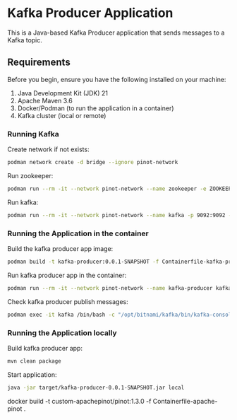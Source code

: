 # Kafka Producer Application

This is a Java-based Kafka Producer application that sends messages to a Kafka topic.


## Requirements

Before you begin, ensure you have the following installed on your machine:

1. Java Development Kit (JDK) 21
2. Apache Maven 3.6
3. Docker/Podman (to run the application in a container)
4. Kafka cluster (local or remote)


### Running Kafka

Create network if not exists:
```bash
podman network create -d bridge --ignore pinot-network
```

Run zookeeper:
```bash
podman run --rm -it --network pinot-network --name zookeeper -e ZOOKEEPER_CLIENT_PORT=2181 zookeeper:3.9.2
```

Run kafka:
```bash
podman run --rm -it --network pinot-network --name kafka -p 9092:9092 -p 29092:29092 -e KAFKA_BROKER_ID=0 -e KAFKA_ZOOKEEPER_CONNECT=zookeeper:2181 -e KAFKA_LISTENERS=INTERNAL://0.0.0.0:9092,EXTERNAL://0.0.0.0:29092 -e KAFKA_ADVERTISED_LISTENERS=INTERNAL://kafka:9092,EXTERNAL://localhost:29092 bitnami/kafka:3.6
```


### Running the Application in the container

Build the kafka producer app image:
```bash
podman build -t kafka-producer:0.0.1-SNAPSHOT -f Containerfile-kafka-producer .
```

Run kafka producer app in the container:
```bash
podman run --rm -it --network pinot-network --name kafka-producer kafka-producer:0.0.1-SNAPSHOT
```

Check kafka producer publish messages:
```bash
podman exec -it kafka /bin/bash -c "/opt/bitnami/kafka/bin/kafka-console-consumer.sh --bootstrap-server localhost:9092 --topic topic --from-beginning"
```


### Running the Application locally

Build kafka producer app:
```bash
mvn clean package
```

Start application:
```bash
java -jar target/kafka-producer-0.0.1-SNAPSHOT.jar local
```





docker build -t custom-apachepinot/pinot:1.3.0 -f Containerfile-apache-pinot .
